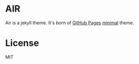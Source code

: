 # AIR
Air is a jekyll theme. It's born of [GitHub Pages](http://pages.github.com/) [minimal](http://orderedlist.github.com/minimal/) theme.

# License

MIT

